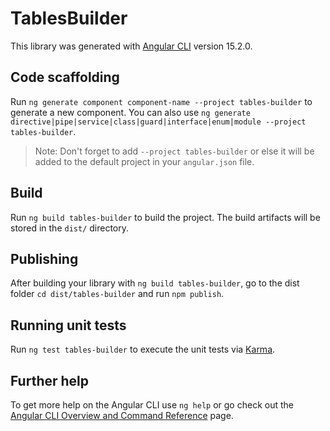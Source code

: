 # TablesBuilder

This library was generated with [Angular CLI](https://github.com/angular/angular-cli) version 15.2.0.

## Code scaffolding

Run `ng generate component component-name --project tables-builder` to generate a new component. You can also use `ng generate directive|pipe|service|class|guard|interface|enum|module --project tables-builder`.
> Note: Don't forget to add `--project tables-builder` or else it will be added to the default project in your `angular.json` file. 

## Build

Run `ng build tables-builder` to build the project. The build artifacts will be stored in the `dist/` directory.

## Publishing

After building your library with `ng build tables-builder`, go to the dist folder `cd dist/tables-builder` and run `npm publish`.

## Running unit tests

Run `ng test tables-builder` to execute the unit tests via [Karma](https://karma-runner.github.io).

## Further help

To get more help on the Angular CLI use `ng help` or go check out the [Angular CLI Overview and Command Reference](https://angular.io/cli) page.
